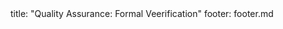 <frontmatter>
title: "Quality Assurance: Formal Veerification"
footer: footer.md
</frontmatter>

<include src="container-inPage-asFlat.md" boilerplate />